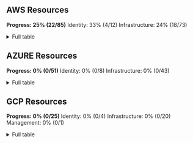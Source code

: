 ## AWS Resources

**Progress: 25% (22/85)**
Identity: 33% (4/12)
Infrastructure: 24% (18/73)

<details> <summary>Full table</summary>
| Category | SubCategory | Type | SubType | Implemented? |
|---|---|---|---|---|
| Identity | Authentication | Certificate | API Gateway Client Certificate | No ❌ |
| Identity | Authentication | Credential | Access Key | No ❌ |
| Identity | Authentication | Credential | EC2 Key Pair | No ❌ |
| Identity | Authorization | ACL | S3 Access Control List | Yes ✅ |
| Identity | Authorization | Grant | KMS Key Grant | No ❌ |
| Identity | Authorization | Policy | S3 Bucket Policy Statement | No ❌ |
| Identity | Digital Identity | Group | IAM Group | No ❌ |
| Identity | Digital Identity | Policy | IAM Policy | Yes ✅ |
| Identity | Digital Identity | Policy | IAM Policy Statement | No ❌ |
| Identity | Digital Identity | Principal | IAM Principal | No ❌ |
| Identity | Digital Identity | Role | IAM Role | Yes ✅ |
| Identity | Digital Identity | User | IAM User | Yes ✅ |
| Infrastructure | Analytics | Cluster | EMR Cluster | No ❌ |
| Infrastructure | Compute | Configuration | Launch Configuration | No ❌ |
| Infrastructure | Compute | Configuration | Launch Template | No ❌ |
| Infrastructure | Compute | Configuration | Launch Template Version | No ❌ |
| Infrastructure | Compute | Image | EC2 AMI | No ❌ |
| Infrastructure | Compute | Reservation | EC2 Reserved Instance | No ❌ |
| Infrastructure | Compute | Scaling | Auto Scaling Group | No ❌ |
| Infrastructure | Compute | Serverless | Lambda Function | Yes ✅ |
| Infrastructure | Compute | Serverless | Lambda Function Alias | No ❌ |
| Infrastructure | Compute | Serverless | Lambda Layer | Yes ✅ |
| Infrastructure | Compute | Virtual Machine | EC2 Instance | Yes ✅ |
| Infrastructure | Container | Compute | ECS Container | No ❌ |
| Infrastructure | Container | Compute | ECS Container Instance | No ❌ |
| Infrastructure | Container | Compute | ECS Task | No ❌ |
| Infrastructure | Container | Configuration | ECS Container Definition | No ❌ |
| Infrastructure | Container | Configuration | ECS Task Definition | No ❌ |
| Infrastructure | Container | Image | ECR Image | No ❌ |
| Infrastructure | Container | Image | ECR Repository Image | No ❌ |
| Infrastructure | Container | Orchestration | ECS Cluster | No ❌ |
| Infrastructure | Container | Orchestration | ECS Service | No ❌ |
| Infrastructure | Container | Orchestration | EKS Cluster | No ❌ |
| Infrastructure | Container | Registry | ECR Repository | No ❌ |
| Infrastructure | Database | Data Warehouse | Redshift Cluster | No ❌ |
| Infrastructure | Database | NoSQL | DynamoDB Table | No ❌ |
| Infrastructure | Database | Relational | RDS Cluster | No ❌ |
| Infrastructure | Database | Relational | RDS Instance | Yes ✅ |
| Infrastructure | Database | Search | Elasticsearch Domain | No ❌ |
| Infrastructure | Integration | API | API Gateway Resource | No ❌ |
| Infrastructure | Integration | API | API Gateway REST API | No ❌ |
| Infrastructure | Integration | API | API Gateway Stage | No ❌ |
| Infrastructure | Integration | Event Source | Lambda Event Source Mapping | Yes ✅ |
| Infrastructure | Integration | Message Queue | SQS Queue | No ❌ |
| Infrastructure | Management | Cloud Account | Cloud Service Provider Account | No ❌ |
| Infrastructure | Management | Configuration | Config Configuration Recorder | No ❌ |
| Infrastructure | Management | Configuration | Config Delivery Channel | No ❌ |
| Infrastructure | Management | Inventory | Systems Manager Instance | No ❌ |
| Infrastructure | Management | Patch | Systems Manager Instance Patch | No ❌ |
| Infrastructure | Messaging | Notification Service | SNS Topic | Yes ✅ |
| Infrastructure | Network | DNS | DNS Record | No ❌ |
| Infrastructure | Network | DNS | Nameserver | No ❌ |
| Infrastructure | Network | DNS | Route53 DNS Record | No ❌ |
| Infrastructure | Network | DNS | Route53 DNS Zone | No ❌ |
| Infrastructure | Network | Endpoint | Network Endpoint | No ❌ |
| Infrastructure | Network | Firewall Rule | Inbound IP Permission | No ❌ |
| Infrastructure | Network | Firewall Rule | IP Rule | No ❌ |
| Infrastructure | Network | Firewall | EC2 Security Group | Yes ✅ |
| Infrastructure | Network | Gateway | Internet Gateway | Yes ✅ |
| Infrastructure | Network | Gateway | NAT Gateway | Yes ✅ |
| Infrastructure | Network | Interface | EC2 Network Interface | Yes ✅ |
| Infrastructure | Network | IP Address Range | VPC CIDR Block | No ❌ |
| Infrastructure | Network | IP Address Range | VPC IPv4 CIDR Block | No ❌ |
| Infrastructure | Network | IP Address Range | VPC IPv6 CIDR Block | No ❌ |
| Infrastructure | Network | IP Address | EC2 Private IP | No ❌ |
| Infrastructure | Network | IP Address | Elastic IP | No ❌ |
| Infrastructure | Network | IP Address | IP Address | No ❌ |
| Infrastructure | Network | Load Balancer | ELBv2 Listener | No ❌ |
| Infrastructure | Network | Load Balancer | Elastic Load Balancer | Yes ✅ |
| Infrastructure | Network | Load Balancer | Elastic Load Balancer v2 | Yes ✅ |
| Infrastructure | Network | Load Balancer | ELB Listener | No ❌ |
| Infrastructure | Network | Peering | VPC Peering Connection | Yes ✅ |
| Infrastructure | Network | Subnet | DB Subnet Group | No ❌ |
| Infrastructure | Network | Subnet | EC2 Subnet | Yes ✅ |
| Infrastructure | Network | Virtual Network | Transit Gateway | Yes ✅ |
| Infrastructure | Network | Virtual Network | Transit Gateway Attachment | Yes ✅ |
| Infrastructure | Network | Virtual Network | VPC | Yes ✅ |
| Infrastructure | Security | Encryption | KMS Key | No ❌ |
| Infrastructure | Security | Encryption | KMS Key Alias | No ❌ |
| Infrastructure | Security | Secrets Management | Secrets Manager Secret | No ❌ |
| Infrastructure | Security | Security Management | Security Hub | No ❌ |
| Infrastructure | Storage | Disk | EBS Volume | No ❌ |
| Infrastructure | Storage | Object Storage | S3 Bucket | Yes ✅ |
| Infrastructure | Storage | Snapshot | EBS Snapshot | No ❌ |
| Infrastructure | Storage | Snapshot | RDS Snapshot | No ❌ |
</details>

## AZURE Resources

**Progress: 0% (0/51)**
Identity: 0% (0/8)
Infrastructure: 0% (0/43)

<details> <summary>Full table</summary>
| Category | SubCategory | Type | SubType | Implemented? |
|---|---|---|---|---|
| Identity | Access Management | Role Assignment | Azure Role Assignment | No ❌ |
| Identity | Access Management | Role | Azure Role | No ❌ |
| Identity | Application | Application | Azure AD Application | No ❌ |
| Identity | Digital Identity | Administrator | Azure Server AD Administrator | No ❌ |
| Identity | Digital Identity | Principal | Azure Principal | No ❌ |
| Identity | Directory | Group | Azure AD Group | No ❌ |
| Identity | Directory | User | Azure AD User | No ❌ |
| Identity | Service Identity | Service Principal | Azure AD Service Principal | No ❌ |
| Infrastructure | Application Integration | Message Queue | Azure Storage Queue | No ❌ |
| Infrastructure | Application Integration | Message Queue | Azure Storage Queue Service | No ❌ |
| Infrastructure | Application | Web Application | Azure App Service | No ❌ |
| Infrastructure | Compute | Virtual Machine | Azure Virtual Machine | No ❌ |
| Infrastructure | Container | Registry | Azure Container Registry | No ❌ |
| Infrastructure | Database | Backup and Recovery | Azure Recoverable Database | No ❌ |
| Infrastructure | Database | Backup and Recovery | Azure Restorable Dropped Database | No ❌ |
| Infrastructure | Database | Backup and Recovery | Azure Restore Point | No ❌ |
| Infrastructure | Database | High Availability | Azure Cosmos DB Account Failover Policy | No ❌ |
| Infrastructure | Database | High Availability | Azure Failover Group | No ❌ |
| Infrastructure | Database | NoSQL Database | Azure Cosmos DB Account | No ❌ |
| Infrastructure | Database | NoSQL Database | Azure Cosmos DB Cassandra Keyspace | No ❌ |
| Infrastructure | Database | NoSQL Database | Azure Cosmos DB Cassandra Table | No ❌ |
| Infrastructure | Database | NoSQL Database | Azure Cosmos DB Location | No ❌ |
| Infrastructure | Database | NoSQL Database | Azure Cosmos DB MongoDB Collection | No ❌ |
| Infrastructure | Database | NoSQL Database | Azure Cosmos DB MongoDB Database | No ❌ |
| Infrastructure | Database | NoSQL Database | Azure Cosmos DB SQL Container | No ❌ |
| Infrastructure | Database | NoSQL Database | Azure Cosmos DB SQL Database | No ❌ |
| Infrastructure | Database | NoSQL Database | Azure Cosmos DB Table Resource | No ❌ |
| Infrastructure | Database | NoSQL Database | Azure Storage Table | No ❌ |
| Infrastructure | Database | NoSQL Database | Azure Storage Table Service | No ❌ |
| Infrastructure | Database | Relational Database | Azure SQL Database | No ❌ |
| Infrastructure | Database | Relational Database | Azure SQL Server | No ❌ |
| Infrastructure | Database | Replication | Azure Replication Link | No ❌ |
| Infrastructure | Database | Scalability | Azure Elastic Pool | No ❌ |
| Infrastructure | Management | Cloud Account | Azure Subscription | No ❌ |
| Infrastructure | Management | Cloud Account | Azure Tenant | No ❌ |
| Infrastructure | Management | Resource Group | Azure Resource Group | No ❌ |
| Infrastructure | Network | DNS | Azure Server DNS Alias | No ❌ |
| Infrastructure | Network | Network Security | Azure Cosmos DB Virtual Network Rule | No ❌ |
| Infrastructure | Network | Private Connectivity | Azure Cosmos DB Private Endpoint Connection | No ❌ |
| Infrastructure | Security | Cross-Origin Resource Sharing | Azure Cosmos DB CORS Policy | No ❌ |
| Infrastructure | Security | Encryption | Azure Transparent Data Encryption | No ❌ |
| Infrastructure | Security | Threat Detection | Azure Database Threat Detection Policy | No ❌ |
| Infrastructure | Serverless | Function | Azure Function | No ❌ |
| Infrastructure | Storage | Disk | Azure Data Disk | No ❌ |
| Infrastructure | Storage | Disk | Azure Disk | No ❌ |
| Infrastructure | Storage | File Storage | Azure Storage File Service | No ❌ |
| Infrastructure | Storage | File Storage | Azure Storage File Share | No ❌ |
| Infrastructure | Storage | Object Storage | Azure Storage Blob Container | No ❌ |
| Infrastructure | Storage | Object Storage | Azure Storage Blob Service | No ❌ |
| Infrastructure | Storage | Snapshot | Azure Snapshot | No ❌ |
| Infrastructure | Storage | Storage | Azure Storage Account | No ❌ |
</details>

## GCP Resources

**Progress: 0% (0/25)**
Identity: 0% (0/4)
Infrastructure: 0% (0/20)
Management: 0% (0/1)

<details> <summary>Full table</summary>
| Category | SubCategory | Type | SubType | Implemented? |
|---|---|---|---|---|
| Identity | Access Management | IAM Policy | GCP IAM Policy | No ❌ |
| Identity | Access Management | IAM Role | GCP IAM Role | No ❌ |
| Identity | Service Identity | Service Account Key | GCP Service Account Key | No ❌ |
| Identity | Service Identity | Service Account | GCP Service Account | No ❌ |
| Infrastructure | Compute | Virtual Machine | GCP Instance | No ❌ |
| Infrastructure | Container | Orchestration | GKE Cluster | No ❌ |
| Infrastructure | Container | Serverless | GCP Cloud Run Service | No ❌ |
| Infrastructure | Management | Cloud Account | GCP Organization | No ❌ |
| Infrastructure | Management | Cloud Account | GCP Project | No ❌ |
| Infrastructure | Management | Resource Hierarchy | GCP Folder | No ❌ |
| Infrastructure | Network | DNS | GCP DNS Record Set | No ❌ |
| Infrastructure | Network | DNS | GCP DNS Zone | No ❌ |
| Infrastructure | Network | Firewall Rule | GCP IP Rule | No ❌ |
| Infrastructure | Network | Firewall | GCP Firewall | No ❌ |
| Infrastructure | Network | Firewall | GCP Network Tag | No ❌ |
| Infrastructure | Network | IP Address Range | IP Range | No ❌ |
| Infrastructure | Network | Load Balancing | GCP Compute Target Pool | No ❌ |
| Infrastructure | Network | Load Balancing | GCP Forwarding Rule | No ❌ |
| Infrastructure | Network | Network Interface | GCP Network Interface | No ❌ |
| Infrastructure | Network | Network Interface | GCP Network Interface Access Config | No ❌ |
| Infrastructure | Network | Subnet | GCP Subnet | No ❌ |
| Infrastructure | Network | Virtual Network | GCP VPC | No ❌ |
| Infrastructure | Serverless | Function | GCP Cloud Function | No ❌ |
| Infrastructure | Storage | Object Storage | GCP Bucket | No ❌ |
| Management | Resource Management | Label | GCP Bucket Label | No ❌ |
</details>
